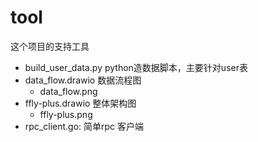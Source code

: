 # tool

这个项目的支持工具

* build_user_data.py python造数据脚本，主要针对user表
* data_flow.drawio 数据流程图
  * data_flow.png  
* ffly-plus.drawio  整体架构图
  * ffly-plus.png
* rpc_client.go: 简单rpc 客户端
